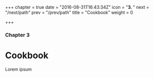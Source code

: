 +++
chapter = true
date = "2016-08-31T16:43:34Z"
icon = "<b>3. </b>"
next = "/next/path"
prev = "/prev/path"
title = "Cookbook"
weight = 0

+++

### Chapter 3

# Cookbook

Lorem ipsum
